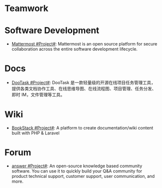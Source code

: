 # Teamwork

# Software Development

- [Mattermost #Project#](https://github.com/mattermost/mattermost-server): Mattermost is an open source platform for secure collaboration across the entire software development lifecycle.

# Docs

- [DooTask #Project#](https://github.com/kuaifan/dootask): DooTask 是一款轻量级的开源在线项目任务管理工具，提供各类文档协作工具、在线思维导图、在线流程图、项目管理、任务分发、即时 IM，文件管理等工具。

# Wiki

- [BookStack #Project#](https://github.com/BookStackApp/BookStack): A platform to create documentation/wiki content built with PHP & Laravel

# Forum

- [answer #Project#](https://github.com/answerdev/answer): An open-source knowledge based community software. You can use it to quickly build your Q&A community for product technical support, customer support, user communication, and more.
